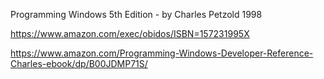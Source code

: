 Programming Windows 5th Edition - by Charles Petzold 1998

https://www.amazon.com/exec/obidos/ISBN=157231995X

https://www.amazon.com/Programming-Windows-Developer-Reference-Charles-ebook/dp/B00JDMP71S/
